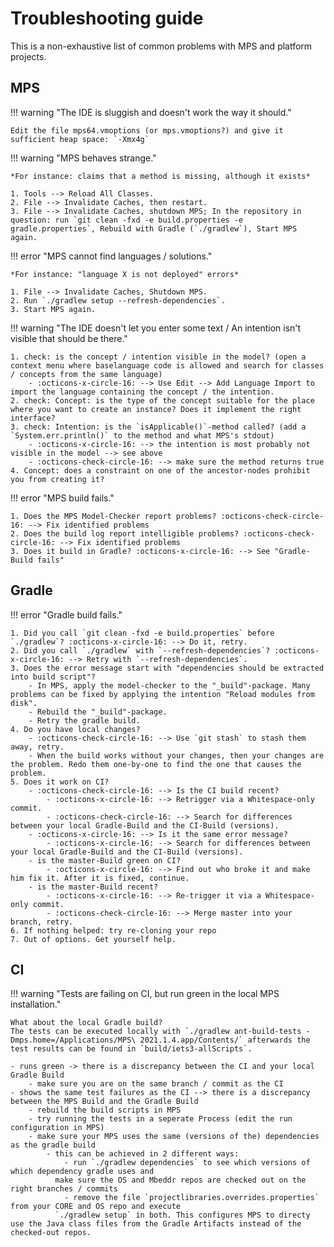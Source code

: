 # Troubleshooting guide

This is a non-exhaustive list of common problems with MPS and platform projects.

## MPS

!!! warning "The IDE is sluggish and doesn't work the way it should."

    Edit the file mps64.vmoptions (or mps.vmoptions?) and give it sufficient heap space: `-Xmx4g`

!!! warning "MPS behaves strange."

    *For instance: claims that a method is missing, although it exists*

    1. Tools --> Reload All Classes.
    2. File --> Invalidate Caches, then restart.
    3. File --> Invalidate Caches, shutdown MPS; In the repository in question: run `git clean -fxd -e build.properties -e gradle.properties`, Rebuild with Gradle (`./gradlew`), Start MPS again.

!!! error "MPS cannot find languages / solutions."

    *For instance: "language X is not deployed" errors*

    1. File --> Invalidate Caches, Shutdown MPS.
    2. Run `./gradlew setup --refresh-dependencies`.
    3. Start MPS again.
 
!!! warning "The IDE doesn't let you enter some text / An intention isn't visible that should be there."

    1. check: is the concept / intention visible in the model? (open a context menu where baselanguage code is allowed and search for classes / concepts from the same language)
        - :octicons-x-circle-16: --> Use Edit --> Add Language Import to import the language containing the concept / the intention.
    2. check: Concept: is the type of the concept suitable for the place where you want to create an instance? Does it implement the right interface?
    3. check: Intention: is the `isApplicable()`-method called? (add a `System.err.println()` to the method and what MPS's stdout)
        - :octicons-x-circle-16: --> the intention is most probably not visible in the model --> see above
        - :octicons-check-circle-16: --> make sure the method returns true
    4. Concept: does a constraint on one of the ancestor-nodes prohibit you from creating it?

!!! error "MPS build fails."

    1. Does the MPS Model-Checker report problems? :octicons-check-circle-16: --> Fix identified problems
    2. Does the build log report intelligible problems? :octicons-check-circle-16: --> Fix identified problems
    3. Does it build in Gradle? :octicons-x-circle-16: --> See "Gradle-Build fails"

## Gradle

!!! error "Gradle build fails."

    1. Did you call `git clean -fxd -e build.properties` before `./gradlew`? :octicons-x-circle-16: --> Do it, retry.
    2. Did you call `./gradlew` with `--refresh-dependencies`? :octicons-x-circle-16: --> Retry with `--refresh-dependencies`.
    3. Does the error message start with "dependencies should be extracted into build script"?
        - In MPS, apply the model-checker to the "_build"-package. Many problems can be fixed by applying the intention "Reload modules from disk".
        - Rebuild the "_build"-package.
        - Retry the gradle build.
    4. Do you have local changes?
        - :octicons-check-circle-16: --> Use `git stash` to stash them away, retry.
        - When the build works without your changes, then your changes are the problem. Redo them one-by-one to find the one that causes the problem.
    5. Does it work on CI?
        - :octicons-check-circle-16: --> Is the CI build recent?
            - :octicons-x-circle-16: --> Retrigger via a Whitespace-only commit.
            - :octicons-check-circle-16: --> Search for differences between your local Gradle-Build and the CI-Build (versions).
        - :octicons-x-circle-16: --> Is it the same error message?
            - :octicons-x-circle-16: --> Search for differences between your local Gradle-Build and the CI-Build (versions).
        - is the master-Build green on CI?
            - :octicons-x-circle-16: --> Find out who broke it and make him fix it. After it is fixed, continue.
        - is the master-Build recent?
            - :octicons-x-circle-16: --> Re-trigger it via a Whitespace-only commit.
            - :octicons-check-circle-16: --> Merge master into your branch, retry.
    6. If nothing helped: try re-cloning your repo
    7. Out of options. Get yourself help.

## CI

!!! warning "Tests are failing on CI, but run green in the local MPS installation."

    What about the local Gradle build?
    The tests can be executed locally with `./gradlew ant-build-tests -Dmps.home=/Applications/MPS\ 2021.1.4.app/Contents/` afterwards the test results can be found in `build/iets3-allScripts`.

    - runs green -> there is a discrepancy between the CI and your local Gradle Build
        - make sure you are on the same branch / commit as the CI
    - shows the same test failures as the CI --> there is a discrepancy between the MPS Build and the Gradle Build
        - rebuild the build scripts in MPS
        - try running the tests in a seperate Process (edit the run configuration in MPS)
        - make sure your MPS uses the same (versions of the) dependencies as the gradle build
            - this can be achieved in 2 different ways:
                - run `./gradlew dependencies` to see which versions of which dependency gradle uses and
              make sure the OS and Mbeddr repos are checked out on the right branches / commits
                - remove the file `projectlibraries.overrides.properties` from your CORE and OS repo and execute
              `./gradlew setup` in both. This configures MPS to directy use the Java class files from the Gradle Artifacts instead of the checked-out repos.
